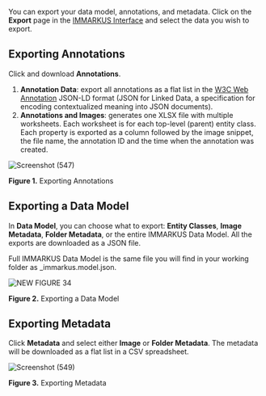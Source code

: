 You can export your data model, annotations, and metadata. Click on the **Export** page in the [IMMARKUS Interface](https://github.com/rsimon/immarkus/wiki/03-The-Interface) and select the data you wish to export.

## Exporting Annotations

Click and download **Annotations**.  
 1. **Annotation Data**: export all annotations as a flat list in the [W3C Web Annotation](https://www.w3.org/TR/annotation-model/) JSON-LD format (JSON for Linked Data, a specification for encoding contextualized meaning into JSON documents).
 2. **Annotations and Images**: generates one XLSX file with multiple worksheets. Each worksheet is for each top-level (parent) entity class. 
Each property is exported as a column followed by the image snippet, the file name, the annotation ID and the time when the annotation was created.


![Screenshot (547)](https://github.com/rsimon/immarkus/assets/128056738/6eb1008a-7876-4bac-93e7-2ac2b806c48c)

**Figure 1.** Exporting Annotations

## Exporting a Data Model

In **Data Model**, you can choose what to export: **Entity Classes**, **Image Metadata**, **Folder Metadata**, or the entire IMMARKUS Data Model. All the exports are downloaded as a JSON file.  

Full IMMARKUS Data Model is the same file you will find in your working folder as _immarkus.model.json.

![NEW FIGURE 34](https://github.com/rsimon/immarkus/assets/128056738/f85d8a3d-b647-412b-b8b1-dae08d2218d8)

**Figure 2.** Exporting a Data Model


## Exporting Metadata

Click **Metadata** and select either **Image** or **Folder Metadata**. The metadata will be downloaded as a flat list in a CSV spreadsheet. 

![Screenshot (549)](https://github.com/rsimon/immarkus/assets/128056738/a17fe67b-6ce9-4062-a749-ca8fab3c4407)

**Figure 3.** Exporting Metadata
